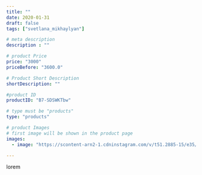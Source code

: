 ```yaml
---
title: ""
date: 2020-01-31
draft: false
tags: ["svetlana_mikhaylyan"]

# meta description
description : ""

# product Price
price: "3000"
priceBefore: "3600.0"

# Product Short Description
shortDescription: ""

#product ID
productID: "B7-SDSWKTbw"

# type must be "products"
type: "products"

# product Images
# first image will be shown in the product page
images:
  - image: "https://scontent-arn2-1.cdninstagram.com/v/t51.2885-15/e35/82193388_188334668891731_644383747286853323_n.jpg?se=7&tp=1&_nc_ht=scontent-arn2-1.cdninstagram.com&_nc_cat=107&_nc_ohc=k8N7WrBZO40AX-u-CRZ&ccb=7-4&oh=dd77c499803337b0c4a47a55563e9aa7&oe=608284FA&_nc_sid=86f79a&ig_cache_key=MjIzMzMwMTg1NTkxNzEyNzQwOA%3D%3D.2-ccb7-4"

---
```

lorem
